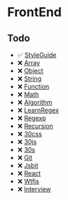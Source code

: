 # FrontEnd

## Todo

* ✅ [StyleGuide](./StyleGuide/README.md)
* ❌ [Array](./Array/README.md)
* ❌ [Object](./Object/README.md)
* ❌ [String](./String/README.md)
* ❌ [Function](./Function/README.md)
* ❌ [Math](./Math/README.md)
* ❌ [Algorithm](./Algorithm/README.md)
* ❌ [LearnRegex](./LearnRegex/README.md)
* ❌ [Regexp](./Regexp/README.md)
* ❌ [Recursion](./Recursion/README.md)
* ❌ [30css](./30css/README.md)
* ❌ [30js](./30js/README.md)
* ❌ [30s](./30s/README.md)
* ❌ [Git](./Git/README.md)
* ❌ [Jsbit](./Jsbit/README.md)
* ❌ [React](./React/README.md)
* ❌ [Wtfjs](./Wtfjs/README.md)
* ❌ [Interview](./Interview/README.md)
